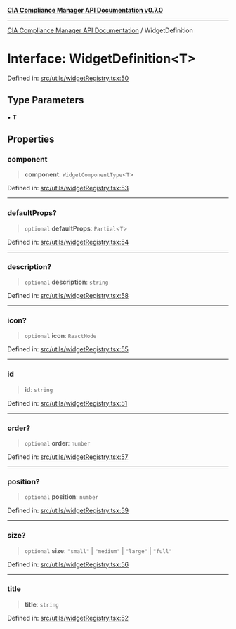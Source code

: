 [**CIA Compliance Manager API Documentation v0.7.0**](../README.md)

***

[CIA Compliance Manager API Documentation](../globals.md) / WidgetDefinition

# Interface: WidgetDefinition\<T\>

Defined in: [src/utils/widgetRegistry.tsx:50](https://github.com/Hack23/cia-compliance-manager/blob/main/src/utils/widgetRegistry.tsx#L50)

## Type Parameters

• **T**

## Properties

### component

> **component**: `WidgetComponentType`\<`T`\>

Defined in: [src/utils/widgetRegistry.tsx:53](https://github.com/Hack23/cia-compliance-manager/blob/main/src/utils/widgetRegistry.tsx#L53)

***

### defaultProps?

> `optional` **defaultProps**: `Partial`\<`T`\>

Defined in: [src/utils/widgetRegistry.tsx:54](https://github.com/Hack23/cia-compliance-manager/blob/main/src/utils/widgetRegistry.tsx#L54)

***

### description?

> `optional` **description**: `string`

Defined in: [src/utils/widgetRegistry.tsx:58](https://github.com/Hack23/cia-compliance-manager/blob/main/src/utils/widgetRegistry.tsx#L58)

***

### icon?

> `optional` **icon**: `ReactNode`

Defined in: [src/utils/widgetRegistry.tsx:55](https://github.com/Hack23/cia-compliance-manager/blob/main/src/utils/widgetRegistry.tsx#L55)

***

### id

> **id**: `string`

Defined in: [src/utils/widgetRegistry.tsx:51](https://github.com/Hack23/cia-compliance-manager/blob/main/src/utils/widgetRegistry.tsx#L51)

***

### order?

> `optional` **order**: `number`

Defined in: [src/utils/widgetRegistry.tsx:57](https://github.com/Hack23/cia-compliance-manager/blob/main/src/utils/widgetRegistry.tsx#L57)

***

### position?

> `optional` **position**: `number`

Defined in: [src/utils/widgetRegistry.tsx:59](https://github.com/Hack23/cia-compliance-manager/blob/main/src/utils/widgetRegistry.tsx#L59)

***

### size?

> `optional` **size**: `"small"` \| `"medium"` \| `"large"` \| `"full"`

Defined in: [src/utils/widgetRegistry.tsx:56](https://github.com/Hack23/cia-compliance-manager/blob/main/src/utils/widgetRegistry.tsx#L56)

***

### title

> **title**: `string`

Defined in: [src/utils/widgetRegistry.tsx:52](https://github.com/Hack23/cia-compliance-manager/blob/main/src/utils/widgetRegistry.tsx#L52)
